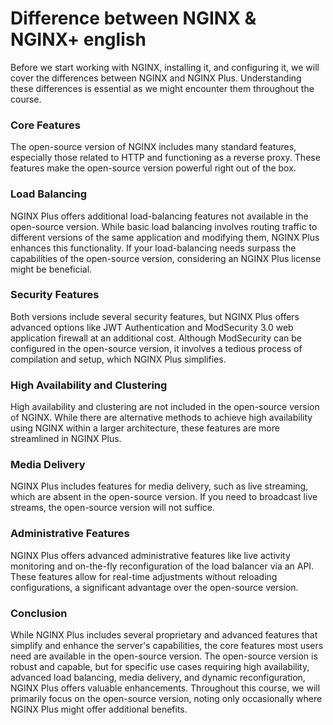 # Difference between NGINX & NGINX+ english

Before we start working with NGINX, installing it, and configuring it, we will cover the differences between NGINX and NGINX Plus. Understanding these differences is essential as we might encounter them throughout the course.

### Core Features

The open-source version of NGINX includes many standard features, especially those related to HTTP and functioning as a reverse proxy. These features make the open-source version powerful right out of the box.

### Load Balancing

NGINX Plus offers additional load-balancing features not available in the open-source version. While basic load balancing involves routing traffic to different versions of the same application and modifying them, NGINX Plus enhances this functionality. If your load-balancing needs surpass the capabilities of the open-source version, considering an NGINX Plus license might be beneficial.

### Security Features

Both versions include several security features, but NGINX Plus offers advanced options like JWT Authentication and ModSecurity 3.0 web application firewall at an additional cost. Although ModSecurity can be configured in the open-source version, it involves a tedious process of compilation and setup, which NGINX Plus simplifies.

### High Availability and Clustering

High availability and clustering are not included in the open-source version of NGINX. While there are alternative methods to achieve high availability using NGINX within a larger architecture, these features are more streamlined in NGINX Plus.

### Media Delivery

NGINX Plus includes features for media delivery, such as live streaming, which are absent in the open-source version. If you need to broadcast live streams, the open-source version will not suffice.

### Administrative Features

NGINX Plus offers advanced administrative features like live activity monitoring and on-the-fly reconfiguration of the load balancer via an API. These features allow for real-time adjustments without reloading configurations, a significant advantage over the open-source version.

### Conclusion

While NGINX Plus includes several proprietary and advanced features that simplify and enhance the server's capabilities, the core features most users need are available in the open-source version. The open-source version is robust and capable, but for specific use cases requiring high availability, advanced load balancing, media delivery, and dynamic reconfiguration, NGINX Plus offers valuable enhancements. Throughout this course, we will primarily focus on the open-source version, noting only occasionally where NGINX Plus might offer additional benefits.